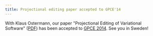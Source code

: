 ```yaml
---
title: Projectional editing paper accepted to GPCE'14
---
```


With Klaus Ostermann, our paper "Projectional Editing of Variational Software"
([PDF](papers/gpce14-projectional-editing.pdf)) has been accepted to
[GPCE 2014](http://program-transformation.org/GPCE14/WebHome). See you in
Sweden!

